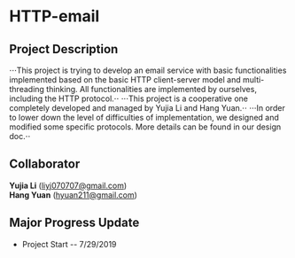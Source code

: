 # HTTP-email
## Project Description
⋅⋅⋅This project is trying to develop an email service with basic functionalities implemented based on the basic HTTP client-server model and multi-threading thinking. All functionalities are implemented by ourselves, including the HTTP protocol.⋅⋅
⋅⋅⋅This project is a cooperative one completely developed and managed by Yujia Li and Hang Yuan.⋅⋅
⋅⋅⋅In order to lower down the level of difficulties of implementation, we designed and modified some specific protocols. More details can be found in our design doc.⋅⋅

## Collaborator
**Yujia Li**  (liyj070707@gmail.com)  
**Hang Yuan** (hyuan211@gmail.com)

## Major Progress Update
* Project Start -- 7/29/2019
